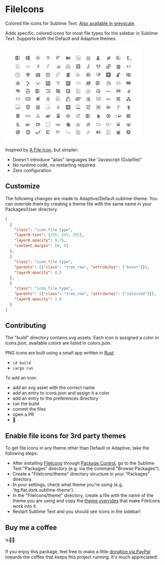 # FileIcons
Colored file icons for Sublime Text. [Also available in greyscale](https://packagecontrol.io/packages/FileIcons%20Mono).

Adds specific, colored icons for most file types for the sidebar in Sublime Text. Supports both the Default and Adaptive themes.

<img width="432" src="https://raw.githubusercontent.com/braver/FileIcons/master/icons.png"> 

Inspired by [A File Icon](https://packagecontrol.io/packages/A%20File%20Icon), but simpler:

- Doesn't introduce "alias" languages like "Javascript (Gulpfile)"
- No runtime code, no restarting required
- Zero configuration

## Customize

The following changes are made to Adaptive/Default.sublime-theme. You can override them by creating a theme file with the same name in your Packages/User directory.

```json
[
  {
    "class": "icon_file_type",
    "layer0.tint": [255, 255, 255],
    "layer0.opacity": 0.75,
    "content_margin": [8, 8]
  },
  {
    "class": "icon_file_type",
    "parents": [{"class": "tree_row", "attributes": ["hover"]}],
    "layer0.opacity": 0.5
  },
  {
    "class": "icon_file_type",
    "parents": [{"class": "tree_row", "attributes": ["selected"]}],
    "layer0.opacity": 1.0
  }
]
```

## Contributing

The "build" directory contains svg assets. Each icon is assigned a color in icons.json, available colors are listed in colors.json. 

PNG icons are built using a small app written in [Rust](https://www.rust-lang.org):

- `cd build`
- `cargo run`

To add an icon:

- add an svg asset with the correct name
- add an entry to icons.json and assign it a color
- add an entry to the preferences directory
- run the build
- commit the files
- open a PR
- 💃

## Enable file icons for 3rd party themes

To get file icons in any theme other than Default or Adaptive, take the following steps:

- After installing [FileIcons](https://packagecontrol.io/packages/FileIcons) through [Package Control](https://packagecontrol.io), go to the Sublime Text "Packages" directory (e.g. via the command "Browse Packages").
- Create a "FileIcons/theme" directory structure in your "Packages" directory.
- In your settings, check what theme you're using (e.g. 'itg.flat.dark.sublime-theme').
- In the "FileIcons/theme" directory, create a file with the name of the theme you are using and copy the [theme overrides](https://github.com/braver/FileIcons/blob/master/theme/Adaptive.sublime-theme) that make FileIcons work into it.
- Restart Sublime Text and you should see icons in the sidebar!


## Buy me a coffee 

☕️👌🏻

If you enjoy this package, feel free to make a little [donation via PayPal](https://paypal.me/koenlageveen) towards the coffee that keeps this project running. It's much appreciated!
